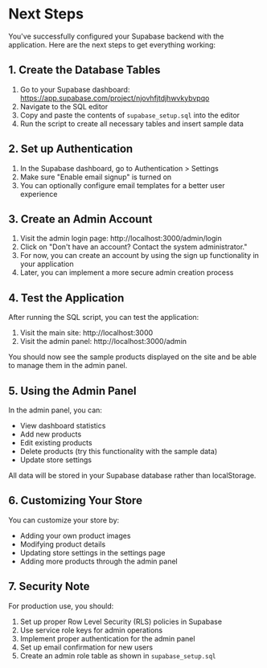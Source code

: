 # Next Steps

You've successfully configured your Supabase backend with the application. Here are the next steps to get everything working:

## 1. Create the Database Tables

1. Go to your Supabase dashboard: https://app.supabase.com/project/njovhfjtdjhwvkybvpqo
2. Navigate to the SQL editor
3. Copy and paste the contents of `supabase_setup.sql` into the editor
4. Run the script to create all necessary tables and insert sample data

## 2. Set up Authentication

1. In the Supabase dashboard, go to Authentication > Settings
2. Make sure "Enable email signup" is turned on
3. You can optionally configure email templates for a better user experience

## 3. Create an Admin Account

1. Visit the admin login page: http://localhost:3000/admin/login
2. Click on "Don't have an account? Contact the system administrator."
3. For now, you can create an account by using the sign up functionality in your application
4. Later, you can implement a more secure admin creation process

## 4. Test the Application

After running the SQL script, you can test the application:

1. Visit the main site: http://localhost:3000
2. Visit the admin panel: http://localhost:3000/admin

You should now see the sample products displayed on the site and be able to manage them in the admin panel.

## 5. Using the Admin Panel

In the admin panel, you can:
- View dashboard statistics
- Add new products
- Edit existing products
- Delete products (try this functionality with the sample data)
- Update store settings

All data will be stored in your Supabase database rather than localStorage.

## 6. Customizing Your Store

You can customize your store by:
- Adding your own product images
- Modifying product details
- Updating store settings in the settings page
- Adding more products through the admin panel

## 7. Security Note

For production use, you should:
1. Set up proper Row Level Security (RLS) policies in Supabase
2. Use service role keys for admin operations
3. Implement proper authentication for the admin panel
4. Set up email confirmation for new users
5. Create an admin role table as shown in `supabase_setup.sql`